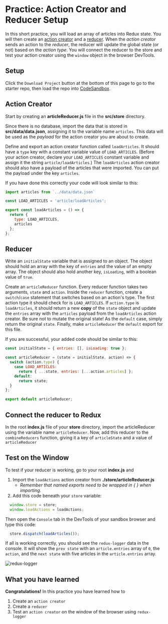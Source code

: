 # Practice: Action Creator and Reducer Setup

In this short practice, you will load an array of articles into Redux state. You
will then create an [action creator][action-creator] and a [reducer]. When the
_action creator_ sends an action to the _reducer_, the reducer will update the
global state (or not) based on the _action type_. You will connect the reducer
to the store and test your action creator using the `window` object in the
browser DevTools.

## Setup

Click the `Download Project` button at the bottom of this page to go to the
starter repo, then load the repo into [CodeSandbox].

## Action Creator

Start by creating an __articleReducer.js__ file in the __src/store__ directory.

Since there is no database, import the data that is stored in
__src/data/data.json__, assigning it to the variable name `articles`. This data
will be used as the _payload_ for the action creator you are about to create.

Define and export an action creator function called `loadArticles`. It should
have a `type` key with a constant variable value of `LOAD_ARTICLES`. (Before
your action creator, declare your `LOAD_ARTICLES` constant variable and assign
it the string `article/loadArticles`.) The `loadArticles` action creator should
also have a payload of the articles that were imported. You can put the payload
under the key `articles`.

If you have done this correctly your code will look similar to this:

```js
import articles from `../data/data.json`

const LOAD_ARTICLES = 'article/loadArticles';

export const loadArticles = () => {
  return {
    type: LOAD_ARTICLES,
    articles
  };
};
```

## Reducer

Write an `initialState` variable that is assigned to an object. The object
should hold an array with the key of `entries` and the value of an empty array.
The object should also hold another key, `isLoading`, with a boolean value of
`true`.

Create an `articleReducer` function. Every reducer function takes two arguments,
`state` and `action`. Inside the `reducer` function, create a `switch`/`case`
statement that switches based on an action's type. The first action type it
should check for is `LOAD_ARTICLES`. If `action.type` is `loadArticles`, it
should return a new **copy** of the `state` object and update the `entries`
array with the `articles` payload from the `loadArticles` action creator. Be
sure not to mutate the original state! As the `default` case, simply return the
original `state`. Finally, make `articleReducer` the `default` export for
this file.

If you are successful, your added code should be similar to this:

```js
const initialState = { entries: [], isLoading: true };

const articleReducer = (state = initialState, action) => {
  switch (action.type) {
    case LOAD_ARTICLES:
      return { ...state, entries: [...action.articles] };
    default:
      return state;
  }
};

export default articleReducer;
```

## Connect the reducer to Redux

In the root __index.js__ file of your __store__ directory, import the
articleReducer using the variable name `articleReducer`. Now, add this reducer
to the `combineReducers` function, giving it a key of `articleState` and a value
of `articleReducer`

## Test on the Window

To test if your reducer is working, go to your root __index.js__ and

1. Import the `loadActions` action creator from __./store/articleReducer.js__
    - *Remember that named exports need to be wrapped in { } when importing.*
2. Add this code beneath your `store` variable:

```js
  window.store = store;
  window.loadActions = loadActions;
```

Then open the `Console` tab in the DevTools of your sandbox browser and type
this code:

```js
  store.dispatch(loadArticles());
```

If all is working correctly, you should see the `redux-logger` data in the
console. It will show the `prev state` with an `article.entries` array of `0`,
the `action`, and the `next state` with five articles in the `article.entries`
array.

![redux-logger][redux-logger]

## What you have learned

**Congratulations!** In this practice you have learned how to

1. Create an `action creator`
2. Create a `reducer`
3. Test an `action creator` on the window of the browser using `redux-logger`

[CodeSandbox]: https://codesandbox.io
[action-creator]: https://redux.js.org/usage/reducing-boilerplate
[reducer]: https://redux.js.org/usage/structuring-reducers/basic-reducer-structure
[redux-logger]: https://appacademy-open-assets.s3.us-west-1.amazonaws.com/Modular-Curriculum/content/react-redux/topics/redux/assets/redux-logger-articles.png
[code-sandbox]:http://www.codesandbox.io